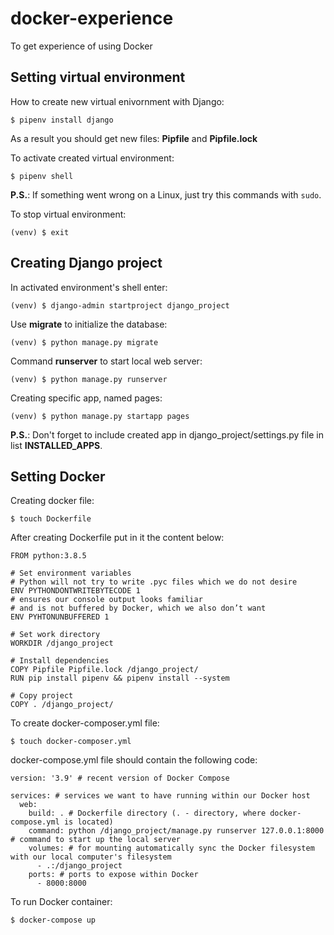 # docker-experience
To get experience of using Docker

## Setting virtual environment
How to create new virtual enivornment with Django:

`$ pipenv install django`

As a result you should get new files: **Pipfile** and **Pipfile.lock**

To activate created virtual environment:

`$ pipenv shell`

**P.S.**: If something went wrong on a Linux, just try this commands with `sudo`.

To stop virtual environment:

`(venv) $ exit `

## Creating Django project
In activated environment's shell enter:

`(venv) $ django-admin startproject django_project`

Use **migrate** to initialize the database:

`(venv) $ python manage.py migrate`

Command **runserver** to start local web server:

`(venv) $ python manage.py runserver`

Creating specific app, named pages:

`(venv) $ python manage.py startapp pages`

**P.S.**: Don't forget to include created app in django_project/settings.py file in list **INSTALLED_APPS**.

## Setting Docker
Creating docker file:

`$ touch Dockerfile`

After creating Dockerfile put in it the content below:

```# Pull base image
FROM python:3.8.5

# Set environment variables
# Python will not try to write .pyc files which we do not desire
ENV PYTHONDONTWRITEBYTECODE 1
# ensures our console output looks familiar 
# and is not buffered by Docker, which we also don’t want
ENV PYHTONUNBUFFERED 1

# Set work directory
WORKDIR /django_project

# Install dependencies
COPY Pipfile Pipfile.lock /django_project/
RUN pip install pipenv && pipenv install --system

# Copy project
COPY . /django_project/
```

To create docker-composer.yml file:

`$ touch docker-composer.yml`

docker-compose.yml file should contain the following code:

```
version: '3.9' # recent version of Docker Compose

services: # services we want to have running within our Docker host
  web:
    build: . # Dockerfile directory (. - directory, where docker-compose.yml is located)
    command: python /django_project/manage.py runserver 127.0.0.1:8000 # command to start up the local server
    volumes: # for mounting automatically sync the Docker filesystem with our local computer's filesystem
      - .:/django_project
    ports: # ports to expose within Docker
      - 8000:8000
```

To run Docker container:

`$ docker-compose up`
